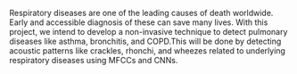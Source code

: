 Respiratory diseases are one of the leading causes of death worldwide. Early and accessible diagnosis of these can save many lives. With this project, we intend to develop a non-invasive technique to detect pulmonary diseases like asthma, bronchitis, and COPD.This will be done by detecting acoustic patterns like crackles, rhonchi, and wheezes related to underlying respiratory diseases using MFCCs and CNNs.
